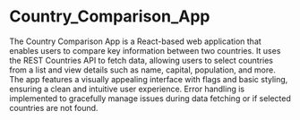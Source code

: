 # Country_Comparison_App
The Country Comparison App is a React-based web application that enables users to compare key information between two countries. It uses the REST Countries API to fetch data, allowing users to select countries from a list and view details such as name, capital, population, and more. The app features a visually appealing interface with flags and basic styling, ensuring a clean and intuitive user experience. Error handling is implemented to gracefully manage issues during data fetching or if selected countries are not found.
